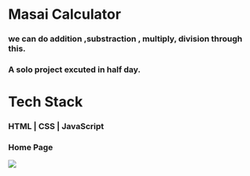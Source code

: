 # Masai Calculator
### we can do addition ,substraction , multiply, division through this.
### A solo project excuted in half day.

# Tech Stack 
### HTML | CSS | JavaScript

### Home Page

![](https://github.com/Shimbhu77/Unit2C2/blob/main/Screenshot%20(396).png)

